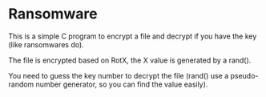 # Ransomware
This is a simple C program to encrypt a file and decrypt if you have the key (like ransomwares do).

The file is encrypted based on RotX, the X value is generated by a rand().

You need to guess the key number to decrypt the file (rand() use a pseudo-random number generator, so you can find the value easily).
